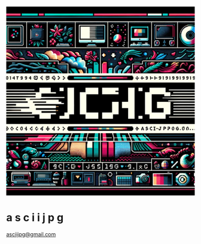 ![asciijpg background](/img/background.png)
# a s c i i j p g
[asciijpg@gmail.com](asciijpg@gmail.com)

